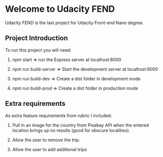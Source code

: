 # Welcome to Udacity FEND

Udacity FEND is the last project for Udacity Front-end Nano degree.

## Project Introduction

To run this project you will need:

1. npm start => run the Express server at localhost:8000

2. npm run build-server => Start the development server at localhost:9000

3. npm run build-dev => Create a dist folder in development mode

4. npm run build-prod => Create a dist folder in production mode

## Extra requirements

As extra feature requirements from rubric I included:

1. Pull in an image for the country from Pixabay API when the entered location brings up no results (good for obscure localities).

2. Allow the user to remove the trip.

3. Allow the user to add additional trips
